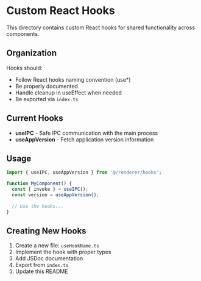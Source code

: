 # Custom React Hooks

This directory contains custom React hooks for shared functionality across components.

## Organization

Hooks should:
- Follow React hooks naming convention (use*)
- Be properly documented
- Handle cleanup in useEffect when needed
- Be exported via `index.ts`

## Current Hooks

- **useIPC** - Safe IPC communication with the main process
- **useAppVersion** - Fetch application version information

## Usage

```typescript
import { useIPC, useAppVersion } from '@/renderer/hooks';

function MyComponent() {
  const { invoke } = useIPC();
  const version = useAppVersion();
  
  // Use the hooks...
}
```

## Creating New Hooks

1. Create a new file: `useHookName.ts`
2. Implement the hook with proper types
3. Add JSDoc documentation
4. Export from `index.ts`
5. Update this README
